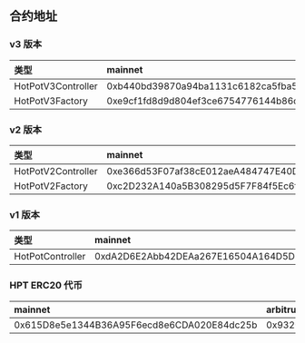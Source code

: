 ## 合约地址

### v3 版本

| 类型               | mainnet                                    | arbitrum                                   |
| :----------------- | :----------------------------------------- | :----------------------------------------- |
| HotPotV3Controller | 0xb440bd39870a94ba1131c6182ca5fba589d5449e | 0x615D8e5e1344B36A95F6ecd8e6CDA020E84dc25b |
| HotPotV3Factory    | 0xe9cf1fd8d9d804ef3ce6754776144b86c93efb8d | 0x930b5c97483Ce350253fD784036412c045880A69 |

### v2 版本

| 类型               | mainnet                                    |
| :----------------- | :----------------------------------------- |
| HotPotV2Controller | 0xe366d53F07af38cE012aeA484747E40D513d000E |
| HotPotV2Factory    | 0xc2D232A140a5B308295d5F7F84f5Ec6f02d42fFC |

### v1 版本

| 类型             | mainnet                                    |
| :--------------- | :----------------------------------------- |
| HotPotController | 0xdA2D6E2Abb42DEAa267E16504A164D5D8046454f |


### HPT ERC20 代币

| mainnet                                    | arbitrum                                   |
| :----------------------------------------- | :----------------------------------------- |
| 0x615D8e5e1344B36A95F6ecd8e6CDA020E84dc25b | 0x93208c801550de0178992CE09BdCa4f8d5189969 |
